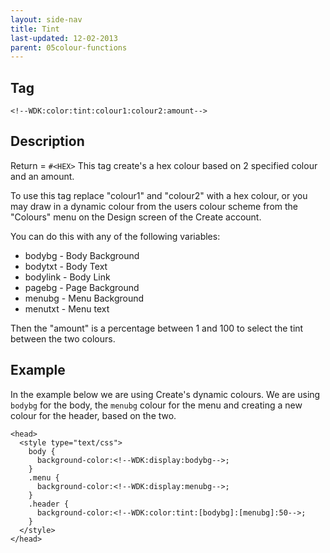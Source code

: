 ```yaml
---
layout: side-nav
title: Tint
last-updated: 12-02-2013
parent: 05colour-functions
---
```


## Tag

`<!--WDK:color:tint:colour1:colour2:amount-->`

## Description

Return = `#<HEX>`
This tag create's a hex colour based on 2 specified colour and an amount.

To use this tag replace "colour1" and "colour2" with a hex colour, or you may draw in a dynamic colour from the users colour scheme from the "Colours" menu on the Design screen of the Create account.

You can do this with any of the following variables:
- bodybg - Body Background
- bodytxt - Body Text
- bodylink - Body Link
- pagebg - Page Background
- menubg - Menu Background
- menutxt - Menu text

Then the "amount" is a percentage between 1 and 100 to select the tint between the two colours.

## Example

In the example below we are using Create's dynamic colours. We are using `bodybg` for the body, the `menubg` colour for the menu and creating a new colour for the header, based on the two.

~~~
<head>
  <style type="text/css">
    body {
      background-color:<!--WDK:display:bodybg-->;
    }
    .menu {
      background-color:<!--WDK:display:menubg-->;
    }
    .header {
      background-color:<!--WDK:color:tint:[bodybg]:[menubg]:50-->;
    }
  </style>
</head>
~~~